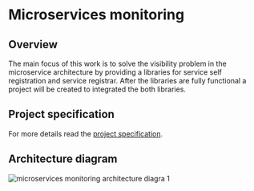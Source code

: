 # Microservices monitoring

## Overview
The main focus of this work is to solve the visibility problem in the microservice architecture by providing a libraries for service self registration and service registrar. After the libraries are fully functional a project will be created to integrated the both libraries. 


## Project specification
For more details read the [project specification](https://github.com/emiovska/microservices-monitoring/wiki/Project-specification).


## Architecture diagram 
![microservices monitoring architecture diagra 1](https://user-images.githubusercontent.com/4473398/26854713-ad3bfdd2-4b17-11e7-8cc7-c70cc0be191d.jpg)

